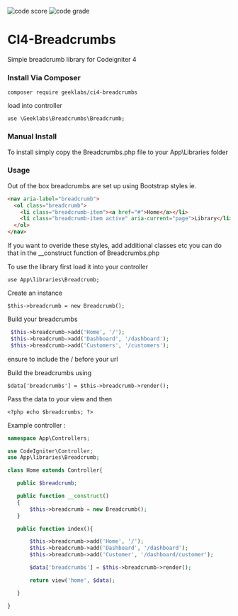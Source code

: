 ![code score](https://www.code-inspector.com/project/16386/score/svg) ![code grade](https://www.code-inspector.com/project/16386/status/svg)

# CI4-Breadcrumbs
Simple breadcrumb library for Codeigniter 4

### Install Via Composer

```
composer require geeklabs/ci4-breadcrumbs
```

load into controller 

```
use \Geeklabs\Breadcrumbs\Breadcrumb;
```

### Manual Install

To install simply copy the Breadcrumbs.php file to your App\Libraries folder

### Usage

Out of the box breadcrumbs are set up using Bootstrap styles ie.

```html
<nav aria-label="breadcrumb">
  <ol class="breadcrumb">
    <li class="breadcrumb-item"><a href="#">Home</a></li>
    <li class="breadcrumb-item active" aria-current="page">Library</li>
  </ol>
</nav>
```

If you want to overide these styles, add additional classes etc you can do that in the __construct function of Breadcrumbs.php

To use the library first load it into your controller

```
use App\libraries\Breadcrumb;
```
Create an instance

```
$this->breadcrumb = new Breadcrumb();
```

Build your breadcrumbs

```php
 $this->breadcrumb->add('Home', '/');
 $this->breadcrumb->add('Dashboard', '/dashboard');  
 $this->breadcrumb->add('Customers', '/customers');  
```
 
 ensure to include the / before your url
 
 Build the breadcrumbs using
 
 ```
 $data['breadcrumbs'] = $this->breadcrumb->render();
 ```
 
 Pass the data to your view and then 
 
 ```
 <?php echo $breadcrumbs; ?>
 ```
 
 Example controller :
 
 ```php
 namespace App\Controllers;

use CodeIgniter\Controller;
use App\libraries\Breadcrumb;

class Home extends Controller{

    public $breadcrumb;

    public function __construct()
    {        
        $this->breadcrumb = new Breadcrumb();
    }

    public function index(){

        $this->breadcrumb->add('Home', '/');
        $this->breadcrumb->add('Dashboard', '/dashboard');
        $this->breadcrumb->add('Customer', '/dashboard/customer');

        $data['breadcrumbs'] = $this->breadcrumb->render();

        return view('home', $data);

    }

}
```
 
 

